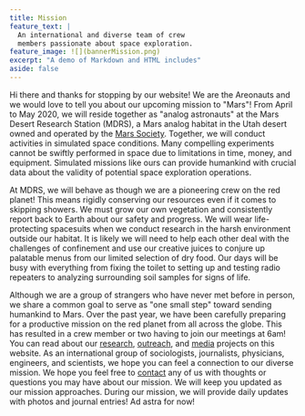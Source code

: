 ```yaml
---
title: Mission
feature_text: |
  An international and diverse team of crew  
  members passionate about space exploration.
feature_image: ![](bannerMission.png)
excerpt: "A demo of Markdown and HTML includes"
aside: false
---
```


Hi there and thanks for stopping by our website! We are the Areonauts and we would love to tell you about our upcoming mission to "Mars"! From April to May 2020, we will reside together as "analog astronauts" at the Mars Desert Research Station (MDRS), a Mars analog habitat in the Utah desert owned and operated by the [Mars Society](https://www.marssociety.org/). Together, we will conduct activities in simulated space conditions. Many compelling experiments cannot be swiftly performed in space due to limitations in time, money, and equipment. Simulated missions like ours can provide humankind with crucial data about the validity of potential space exploration operations.

At MDRS, we will behave as though we are a pioneering crew on the red planet! This means rigidly conserving our resources even if it comes to skipping showers. We must grow our own vegetation and consistently report back to Earth about our safety and progress. We will wear life-protecting spacesuits when we conduct research in the harsh environment outside our habitat. It is likely we will need to help each other deal with the challenges of confinement and use our creative juices to conjure up palatable menus from our limited selection of dry food. Our days will be busy with everything from fixing the toilet to setting up and testing radio repeaters to analyzing surrounding soil samples for signs of life.

Although we are a group of strangers who have never met before in person, we share a common goal to serve as "one small step" toward sending humankind to Mars. Over the past year, we have been carefully preparing for a productive mission on the red planet from all across the globe. This has resulted in a crew member or two having to join our meetings at 6am! You can read about our [research](research.md), [outreach](outreach.md), and [media](https://mdrs227.github.io/media) projects on this website. As an international group of sociologists, journalists, physicians, engineers, and scientists, we hope you can feel a connection to our diverse mission. We hope you feel free to [contact](contact.md) any of us with thoughts or questions you may have about our mission. We will keep you updated as our mission approaches. During our mission, we will provide daily updates with photos and journal entries! Ad astra for now!

